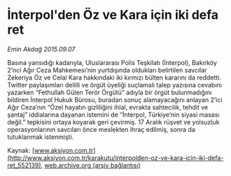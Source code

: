 # İnterpol'den Öz ve Kara için iki defa ret

*Emin Akdağ 2015.09.07*

<div class="pNewsDetailMainContent ctx_content" itemprop="articleBody">
 <p>
  Basına yansıdığı kadarıyla, Uluslararası Polis Teşkilatı (İnterpol), Bakırköy 2’nci Ağır Ceza Mahkemesi’nin yurtdışında oldukları belirtilen savcılar Zekeriya Öz ve Celal Kara hakkındaki iki kırmızı bülten kararını da reddetti. Twitter paylaşımları delilli ve örgüt üyeliği suçlamalı talep yazısına cevabını yazarken “Fethullah Gülen Terör Örgütü” adıyla bir örgüt bulunmadığını bildiren İnterpol Hukuk Bürosu, buradan sonuç alamayacağını anlayan 2’ici Ağır Ceza’nın “Özel hayatın gizliliğini ihlal, evrakta sahtecilik, tehdit ve şantaj” iddialarına dayanan istemini de “İnterpol, Türkiye’nin siyasi masası değil.” tepkisini ortaya koyarak geri çevirmiş. 17 Aralık rüşvet ve yolsuzluk operasyonlarının savcıları önce meslekten ihraç edilmiş, sonra da tutuklanmak istenmişti.
 </p>
</div>


Kaynak: [www.aksiyon.com.tr](http://www.aksiyon.com.tr/karakutu/interpolden-oz-ve-kara-icin-iki-defa-ret_552139), [web.archive.org (arşiv bağlantısı)](http://web.archive.org/web/20160102221905/http://www.aksiyon.com.tr/karakutu/interpolden-oz-ve-kara-icin-iki-defa-ret_552139)

